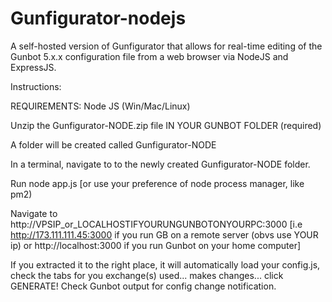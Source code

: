 # Gunfigurator-nodejs
A self-hosted version of Gunfigurator that allows for real-time editing of the Gunbot 5.x.x configuration file from a web browser via NodeJS and ExpressJS.

Instructions:

REQUIREMENTS: Node JS (Win/Mac/Linux)

Unzip the Gunfigurator-NODE.zip file IN YOUR GUNBOT FOLDER (required)

A folder will be created called Gunfigurator-NODE

In a terminal, navigate to to the newly created Gunfigurator-NODE folder.

Run node app.js  [or use your preference of node process manager, like pm2)

Navigate to http://VPSIP_or_LOCALHOSTIFYOURUNGUNBOTONYOURPC:3000 [i.e http://173.111.111.45:3000 if you run GB on a remote server (obvs use YOUR ip) or http://localhost:3000 if you run Gunbot on your home computer]

If you extracted it to the right place, it will automatically load your config.js, check the tabs for you exchange(s) used... makes changes... click GENERATE! Check Gunbot output for config change notification.

